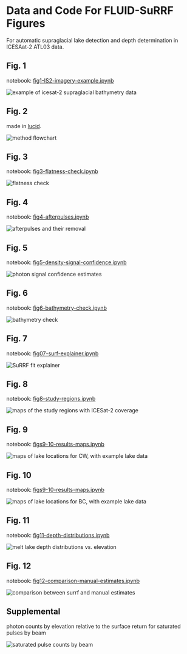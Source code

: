 # Data and Code For FLUID-SuRRF Figures
For automatic supraglacial lake detection and depth determination in ICESAat-2 ATL03 data. 

## Fig. 1
notebook: [fig1-IS2-imagery-example.ipynb](fig01-ICESat2-imagery-example/fig1-IS2-imagery-example.ipynb)

![example of icesat-2 supraglacial bathymetry data](figures/fig01-example_plot_both_beams.jpg)

## Fig. 2
made in [lucid](https://lucid.app/lucidchart/f86a9d24-7c33-4b07-829b-20f1b310e198/edit?viewport_loc=-4446%2C-360%2C6086%2C2602%2C0_0&invitationId=inv_ba6f5e48-edd5-4af5-a737-e423cf8edf99).

![method flowchart](figures/fig02-flowchart.jpeg)

## Fig. 3
notebook: [fig3-flatness-check.ipynb](fig03-flatness-check/fig3-flatness-check.ipynb)

![flatness check](figures/fig03-flatness_check_imagery.jpg)

## Fig. 4
notebook: [fig4-afterpulses.ipynb](fig04-afterpulses/fig4-afterpulses.ipynb)

![afterpulses and their removal](figures/fig04-afterpulses.jpg)

## Fig. 5
notebook: [fig5-density-signal-confidence.ipynb](fig05-density-signal-confidence/fig5-density-signal-confidence.ipynb)

![photon signal confidence estimates](figures/fig05-density_comparison.jpg)

## Fig. 6
notebook: [fig6-bathymetry-check.ipynb](fig06-bathymetry-check/fig6-bathymetry-check.ipynb)

![bathymetry check](figures/fig06-bathymetry_check.jpg)

## Fig. 7
notebook: [fig07-surf-explainer.ipynb](fig07-surrf-explainer/fig07-surf-explainer.ipynb)

![SuRRF fit explainer](figures/fig07-surrf_explainer.jpg)

## Fig. 8
notebook: [fig8-study-regions.ipynb](fig08-study-regions/fig8-study-regions.ipynb)

![maps of the study regions with ICESat-2 coverage](figures/fig08-study_regions.jpg)

## Fig. 9
notebook: [figs9-10-results-maps.ipynb](fig09-10-results-maps/figs9-10-results-maps.ipynb)

![maps of lake locations for CW, with example lake data](figures/fig09-results_map_greenland_cw.jpg)

## Fig. 10
notebook: [figs9-10-results-maps.ipynb](fig09-10-results-maps/figs9-10-results-maps.ipynb)

![maps of lake locations for BC, with example lake data](figures/fig10-results_map_amery.jpg)

## Fig. 11
notebook: [fig11-depth-distributions.ipynb](fig11-depth-distributions/fig11-depth-distributions.ipynb)

![melt lake depth distributions vs. elevation](figures/fig11-depth_distributions_elevation.jpg)

## Fig. 12
notebook: [fig12-comparison-manual-estimates.ipynb](fig12-comparison-manual-estimates/fig12-comparison-manual-estimates.ipynb)

![comparison between surrf and manual estimates](figures/fig12-comparison_manual_estimates.jpg)

## Supplemental

photon counts by elevation relative to the surface return for saturated pulses by beam

![saturated pulse counts by beam](figures/supplemental-afterpulses-beams.jpg)
